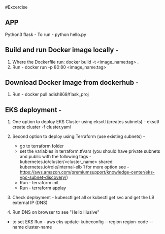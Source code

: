 #Excercise

APP
---
Python3 flask -
To run - python hello.py

Build and run Docker image locally - 
---------------------------------
1. Where the Dockerfile run: docker build -t <image_name:tag> .
2. Run - docker run -p 80:80 <image_name:tag>

Download Docker Image from dockerhub -
-------------------------------------
1. Run - docker pull adish869/flask_proj

EKS deployment - 
--------------
1. One option to deploy EKS Cluster using eksctl (creates subnets) -
eksctl create cluster -f cluster.yaml

2. Second option to deploy using Terraform (use existing subnets) - 
    - go to terraform folder 
    - set the variables in terraform.tfvars (you should have private subnets and public with the following tags - 
    kubernetes.io/cluster/<cluster_name> shared
    kubernetes.io/role/internal-elb 1
    for more option see - https://aws.amazon.com/premiumsupport/knowledge-center/eks-vpc-subnet-discovery/)
    - Run - terraform init
    - Run - terraform applay

3. Check deployment - kubesctl get all or kubectl get svc and get the LB external IP (DNS)
4. Run DNS on browser to see "Hello Illusive"

* to set EKS Run -  aws eks update-kubeconfig --region region-code --name cluster-name